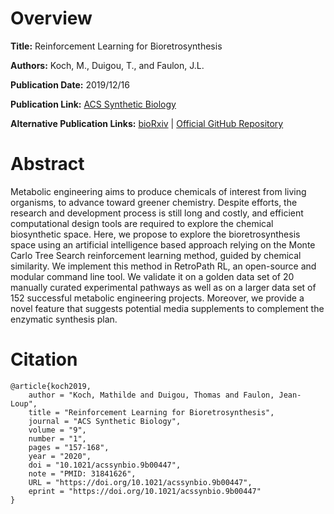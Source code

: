 # Overview
**Title:**
Reinforcement Learning for Bioretrosynthesis

**Authors:**
Koch, M., Duigou, T., and Faulon, J.L.

**Publication Date:**
2019/12/16

**Publication Link:**
[ACS Synthetic Biology](https://pubs.acs.org/doi/10.1021/acssynbio.9b00447)

**Alternative Publication Links:**
[bioRxiv](https://www.biorxiv.org/content/10.1101/800474v3) |
[Official GitHub Repository](https://github.com/brsynth/RetroPathRL)


# Abstract
Metabolic engineering aims to produce chemicals of interest from living organisms, to advance toward greener chemistry. 
Despite efforts, the research and development process is still long and costly, and efficient computational design tools are required to explore the chemical biosynthetic space. 
Here, we propose to explore the bioretrosynthesis space using an artificial intelligence based approach relying on the Monte Carlo Tree Search reinforcement learning method, guided by chemical similarity. 
We implement this method in RetroPath RL, an open-source and modular command line tool. 
We validate it on a golden data set of 20 manually curated experimental pathways as well as on a larger data set of 152 successful metabolic engineering projects. 
Moreover, we provide a novel feature that suggests potential media supplements to complement the enzymatic synthesis plan.


# Citation
```
@article{koch2019,
    author = "Koch, Mathilde and Duigou, Thomas and Faulon, Jean-Loup",
    title = "Reinforcement Learning for Bioretrosynthesis",
    journal = "ACS Synthetic Biology",
    volume = "9",
    number = "1",
    pages = "157-168",
    year = "2020",
    doi = "10.1021/acssynbio.9b00447",
    note = "PMID: 31841626",
    URL = "https://doi.org/10.1021/acssynbio.9b00447",
    eprint = "https://doi.org/10.1021/acssynbio.9b00447"
}
```
